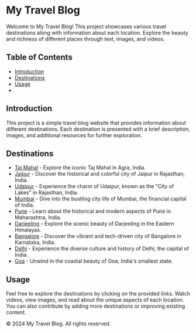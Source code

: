 # My Travel Blog

Welcome to My Travel Blog! This project showcases various travel destinations along with information about each location. Explore the beauty and richness of different places through text, images, and videos.

## Table of Contents

- [Introduction](#introduction)
- [Destinations](#destinations)
- [Usage](#usage)
- 
## Introduction

This project is a simple travel blog website that provides information about different destinations. Each destination is presented with a brief description, images, and additional resources for further exploration.

## Destinations

- [Taj Mahal](#) - Explore the iconic Taj Mahal in Agra, India.
- [Jaipur](#) - Discover the historical and colorful city of Jaipur in Rajasthan, India.
- [Udaipur](#) - Experience the charm of Udaipur, known as the "City of Lakes" in Rajasthan, India.
- [Mumbai](#) - Dive into the bustling city life of Mumbai, the financial capital of India.
- [Pune](#) - Learn about the historical and modern aspects of Pune in Maharashtra, India.
- [Darjeeling](#) - Explore the scenic beauty of Darjeeling in the Eastern Himalayas.
- [Bangalore](#) - Discover the vibrant and tech-driven city of Bangalore in Karnataka, India.
- [Delhi](#) - Experience the diverse culture and history of Delhi, the capital of India.
- [Goa](#) - Unwind in the coastal beauty of Goa, India's smallest state.

## Usage

Feel free to explore the destinations by clicking on the provided links. Watch videos, view images, and read about the unique aspects of each location. You can also contribute by adding more destinations or improving existing content.


&copy; 2024 My Travel Blog. All rights reserved.
